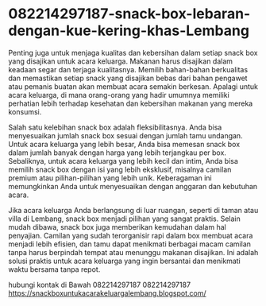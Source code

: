 # 082214297187-snack-box-lebaran-dengan-kue-kering-khas-Lembang
Penting juga untuk menjaga kualitas dan kebersihan dalam setiap snack box yang disajikan untuk acara keluarga. Makanan harus disajikan dalam keadaan segar dan terjaga kualitasnya. Memilih bahan-bahan berkualitas dan memastikan setiap snack yang disajikan bebas dari bahan pengawet atau pemanis buatan akan membuat acara semakin berkesan. Apalagi untuk acara keluarga, di mana orang-orang yang hadir umumnya memiliki perhatian lebih terhadap kesehatan dan kebersihan makanan yang mereka konsumsi.

Salah satu kelebihan snack box adalah fleksibilitasnya. Anda bisa menyesuaikan jumlah snack box sesuai dengan jumlah tamu undangan. Untuk acara keluarga yang lebih besar, Anda bisa memesan snack box dalam jumlah banyak dengan harga yang lebih terjangkau per box. Sebaliknya, untuk acara keluarga yang lebih kecil dan intim, Anda bisa memilih snack box dengan isi yang lebih eksklusif, misalnya camilan premium atau pilihan-pilihan yang lebih unik. Keberagaman ini memungkinkan Anda untuk menyesuaikan dengan anggaran dan kebutuhan acara.

Jika acara keluarga Anda berlangsung di luar ruangan, seperti di taman atau villa di Lembang, snack box menjadi pilihan yang sangat praktis. Selain mudah dibawa, snack box juga memberikan kemudahan dalam hal penyajian. Camilan yang sudah terorganisir rapi dalam box membuat acara menjadi lebih efisien, dan tamu dapat menikmati berbagai macam camilan tanpa harus berpindah tempat atau menunggu makanan disajikan. Ini adalah solusi praktis untuk acara keluarga yang ingin bersantai dan menikmati waktu bersama tanpa repot.

hubungi kontak di Bawah
082214297187
082214297187
https://snackboxuntukacarakeluargalembang.blogspot.com/

